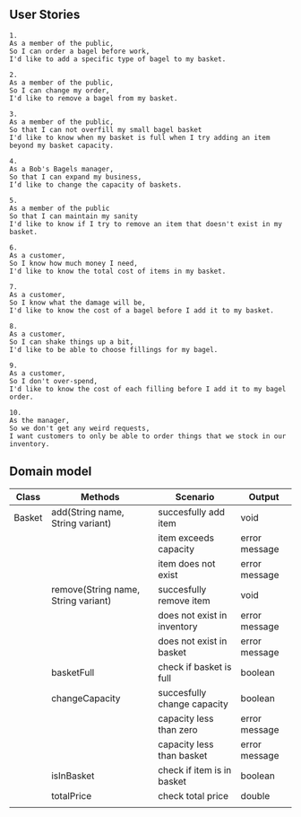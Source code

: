 ## User Stories

```
1.
As a member of the public,
So I can order a bagel before work,
I'd like to add a specific type of bagel to my basket.
```

```
2.
As a member of the public,
So I can change my order,
I'd like to remove a bagel from my basket.
```

```
3.
As a member of the public,
So that I can not overfill my small bagel basket
I'd like to know when my basket is full when I try adding an item beyond my basket capacity.
```

```
4.
As a Bob's Bagels manager,
So that I can expand my business,
I’d like to change the capacity of baskets.
```

```
5.
As a member of the public
So that I can maintain my sanity
I'd like to know if I try to remove an item that doesn't exist in my basket.
```

```
6.
As a customer,
So I know how much money I need,
I'd like to know the total cost of items in my basket.
```

```
7.
As a customer,
So I know what the damage will be,
I'd like to know the cost of a bagel before I add it to my basket.
```

```
8.
As a customer,
So I can shake things up a bit,
I'd like to be able to choose fillings for my bagel.
```

```
9.
As a customer,
So I don't over-spend,
I'd like to know the cost of each filling before I add it to my bagel order.
```

```
10.
As the manager,
So we don't get any weird requests,
I want customers to only be able to order things that we stock in our inventory.
```

## Domain model

| Class  | Methods                             | Scenario                    | Output        |
|--------|-------------------------------------|-----------------------------|---------------|
| Basket | add(String name, String variant)    | succesfully add item        | void          |
|        |                                     | item exceeds capacity       | error message |
|        |                                     | item does not exist         | error message |
|        | remove(String name, String variant) | succesfully remove item     | void          |
|        |                                     | does not exist in inventory | error message |
|        |                                     | does not exist in basket    | error message |
|        | basketFull                          | check if basket is full     | boolean       |
|        | changeCapacity                      | succesfully change capacity | boolean       |
|        |                                     | capacity less than zero     | error message |
|        |                                     | capacity less than basket   | error message |
|        | isInBasket                          | check if item is in basket  | boolean       |
|        | totalPrice                          | check total price           | double        |
|        |                                     |                             |               |
